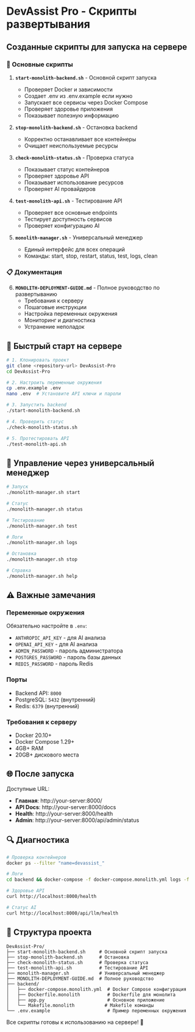 # DevAssist Pro - Скрипты развертывания

## Созданные скрипты для запуска на сервере

### 🚀 Основные скрипты

1. **`start-monolith-backend.sh`** - Основной скрипт запуска
   - Проверяет Docker и зависимости
   - Создает .env из .env.example если нужно
   - Запускает все сервисы через Docker Compose
   - Проверяет здоровье приложения
   - Показывает полезную информацию

2. **`stop-monolith-backend.sh`** - Остановка backend
   - Корректно останавливает все контейнеры
   - Очищает неиспользуемые ресурсы

3. **`check-monolith-status.sh`** - Проверка статуса
   - Показывает статус контейнеров
   - Проверяет здоровье API
   - Показывает использование ресурсов
   - Проверяет AI провайдеров

4. **`test-monolith-api.sh`** - Тестирование API
   - Проверяет все основные endpoints
   - Тестирует доступность сервисов
   - Проверяет конфигурацию AI

5. **`monolith-manager.sh`** - Универсальный менеджер
   - Единый интерфейс для всех операций
   - Команды: start, stop, restart, status, test, logs, clean

### 📋 Документация

6. **`MONOLITH-DEPLOYMENT-GUIDE.md`** - Полное руководство по развертыванию
   - Требования к серверу
   - Пошаговые инструкции
   - Настройка переменных окружения
   - Мониторинг и диагностика
   - Устранение неполадок

## 🎯 Быстрый старт на сервере

```bash
# 1. Клонировать проект
git clone <repository-url> DevAssist-Pro
cd DevAssist-Pro

# 2. Настроить переменные окружения
cp .env.example .env
nano .env  # Установите API ключи и пароли

# 3. Запустить backend
./start-monolith-backend.sh

# 4. Проверить статус
./check-monolith-status.sh

# 5. Протестировать API
./test-monolith-api.sh
```

## 🔧 Управление через универсальный менеджер

```bash
# Запуск
./monolith-manager.sh start

# Статус
./monolith-manager.sh status

# Тестирование
./monolith-manager.sh test

# Логи
./monolith-manager.sh logs

# Остановка
./monolith-manager.sh stop

# Справка
./monolith-manager.sh help
```

## ⚠️ Важные замечания

### Переменные окружения
Обязательно настройте в `.env`:
- `ANTHROPIC_API_KEY` - для AI анализа
- `OPENAI_API_KEY` - для AI анализа
- `ADMIN_PASSWORD` - пароль администратора
- `POSTGRES_PASSWORD` - пароль базы данных
- `REDIS_PASSWORD` - пароль Redis

### Порты
- Backend API: `8000`
- PostgreSQL: `5432` (внутренний)
- Redis: `6379` (внутренний)

### Требования к серверу
- Docker 20.10+
- Docker Compose 1.29+
- 4GB+ RAM
- 20GB+ дискового места

## 🌐 После запуска

Доступные URL:
- **Главная**: http://your-server:8000/
- **API Docs**: http://your-server:8000/docs
- **Health**: http://your-server:8000/health
- **Admin**: http://your-server:8000/api/admin/status

## 🔍 Диагностика

```bash
# Проверка контейнеров
docker ps --filter "name=devassist_"

# Логи
cd backend && docker-compose -f docker-compose.monolith.yml logs -f

# Здоровье API
curl http://localhost:8000/health

# Статус AI
curl http://localhost:8000/api/llm/health
```

## 📁 Структура проекта

```
DevAssist-Pro/
├── start-monolith-backend.sh     # Основной скрипт запуска
├── stop-monolith-backend.sh      # Остановка
├── check-monolith-status.sh      # Проверка статуса
├── test-monolith-api.sh          # Тестирование API
├── monolith-manager.sh           # Универсальный менеджер
├── MONOLITH-DEPLOYMENT-GUIDE.md  # Полное руководство
├── backend/
│   ├── docker-compose.monolith.yml  # Docker Compose конфигурация
│   ├── Dockerfile.monolith          # Dockerfile для монолита
│   ├── app.py                       # Основное приложение
│   └── Makefile.monolith           # Makefile команды
└── .env.example                     # Пример переменных окружения
```

Все скрипты готовы к использованию на сервере! 🎉